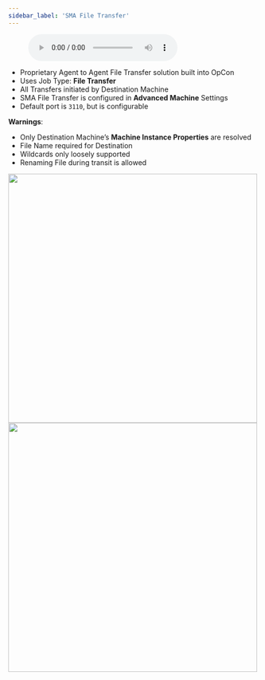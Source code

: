 ```yaml
---
sidebar_label: 'SMA File Transfer'
---
```


<figure>
    <audio
        controls
        src="audiobasic/SMAFT.mp3">
            Your browser does not support the
            <code>audio</code> element.
    </audio>
</figure>

* Proprietary Agent to Agent File Transfer solution built into OpCon
* Uses Job Type: **File Transfer**
* All Transfers initiated by Destination Machine
* SMA File Transfer is configured in **Advanced Machine** Settings
* Default port is ```3110```, but is configurable

**Warnings**:  

* Only Destination Machine’s **Machine Instance Properties** are resolved
* File Name required for Destination
* Wildcards only loosely supported
* Renaming File during transit is allowed

<a href="imgbasic/434.png" target="_blank"><img src="imgbasic/434.png" width="500"></img></a>  
<a href="imgbasic/435.png" target="_blank"><img src="imgbasic/435.png" width="500"></img></a>  